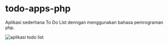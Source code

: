# todo-apps-php

Aplikasi sederhana To Do List denngan menggunakan bahasa pemrograman php.

![aplikasi todo list](https://user-images.githubusercontent.com/54586773/127772498-16c72e63-08cc-4376-a670-e13876f9f80c.PNG)
